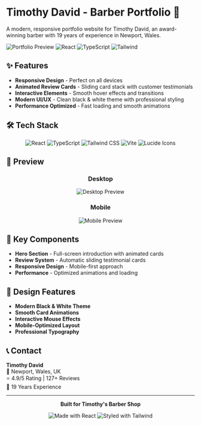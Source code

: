 # Timothy David - Barber Portfolio 💈

A modern, responsive portfolio website for Timothy David, an award-winning barber with 19 years of experience in Newport, Wales.

![Portfolio Preview](https://img.shields.io/badge/Status-Live-brightgreen) ![React](https://img.shields.io/badge/React-v18-blue) ![TypeScript](https://img.shields.io/badge/TypeScript-v5-blue) ![Tailwind](https://img.shields.io/badge/Tailwind-v3-06B6D4)

## ✨ Features

- **Responsive Design** - Perfect on all devices
- **Animated Review Cards** - Sliding card stack with customer testimonials
- **Interactive Elements** - Smooth hover effects and transitions
- **Modern UI/UX** - Clean black & white theme with professional styling
- **Performance Optimized** - Fast loading and smooth animations

## 🛠️ Tech Stack

<div align="center">

![React](https://img.shields.io/badge/react-%2320232a.svg?style=for-the-badge&logo=react&logoColor=%2361DAFB)
![TypeScript](https://img.shields.io/badge/typescript-%23007ACC.svg?style=for-the-badge&logo=typescript&logoColor=white)
![Tailwind CSS](https://img.shields.io/badge/tailwindcss-%2338B2AC.svg?style=for-the-badge&logo=tailwind-css&logoColor=white)
![Vite](https://img.shields.io/badge/vite-%23646CFF.svg?style=for-the-badge&logo=vite&logoColor=white)
![Lucide Icons](https://img.shields.io/badge/Lucide-Icons-F56565?style=for-the-badge&logo=lucide&logoColor=white)

</div>

## 📱 Preview

<div align="center">

### Desktop

![Desktop Preview](https://via.placeholder.com/800x400/000000/FFFFFF?text=Desktop+Preview)

### Mobile

![Mobile Preview](https://via.placeholder.com/400x600/000000/FFFFFF?text=Mobile+Preview)

</div>

## 🌟 Key Components

- **Hero Section** - Full-screen introduction with animated cards
- **Review System** - Automatic sliding testimonial cards
- **Responsive Design** - Mobile-first approach
- **Performance** - Optimized animations and loading

## 🎨 Design Features

- **Modern Black & White Theme**
- **Smooth Card Animations**
- **Interactive Mouse Effects**
- **Mobile-Optimized Layout**
- **Professional Typography**

## 📞 Contact

**Timothy David**  
📍 Newport, Wales, UK  
⭐ 4.9/5 Rating | 127+ Reviews  
💈 19 Years Experience

---

<div align="center">

**Built for Timothy's Barber Shop**

![Made with React](https://img.shields.io/badge/Made%20with-React-61DAFB?style=flat&logo=react)
![Styled with Tailwind](https://img.shields.io/badge/Styled%20with-Tailwind-38B2AC?style=flat&logo=tailwind-css)

</div>
